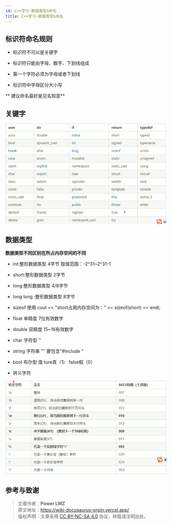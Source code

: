 ```yaml
---
id: C++学习-数据类型&命名
title: C++学习-数据类型&命名
---
```


## 标识符命名规则

- 标识符不可以是关键字

- 标识符只能由字母、数字、下划线组成

- 第一个字符必须为字母或者下划线

- 标识符中字母区分大小写

** 建议命名最好是见名知意**

## 关键字

![](https://github.com/powerLMZ/picture/blob/master/C++%E5%85%B3%E9%94%AE%E5%AD%97.png?raw=true)

## 数据类型

**数据类型不同区别在所占内存空间的不同**

- int:整形数据类型   4字节   取值范围：-2^31~2^31-1

- short:整形数据类型   2字节

- long:整形数据类型   4/8字节

- long long :整形数据类型   8字节

- sizeof 使用 cout << "short占用内存空间为：" << sizeof(short) << endl;

- float 单精度 7位有效数字

- double 双精度 15~16有效数字

- char 字符型  ''

- string 字符串 ""   要包含"#include <string>"
  
- bool 布尔型 值 ture真（1）  false假（0）
  
- 转义字符

![](https://github.com/powerLMZ/picture/blob/master/%E8%BD%AC%E4%B9%89%E5%AD%97%E7%AC%A6.png?raw=true)

## 参考与致谢

> 文章作者：**Power LMZ**  
> 原文地址：https://wiki-docusaurus-orpin.vercel.app/  
> 版权声明：文章采用 [CC BY-NC-SA 4.0](https://creativecommons.org/licenses/by/4.0/deed.zh) 协议，转载请注明出处。
